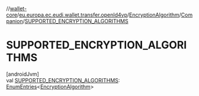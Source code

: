 //[wallet-core](../../../../index.md)/[eu.europa.ec.eudi.wallet.transfer.openId4vp](../../index.md)/[EncryptionAlgorithm](../index.md)/[Companion](index.md)/[SUPPORTED_ENCRYPTION_ALGORITHMS](-s-u-p-p-o-r-t-e-d_-e-n-c-r-y-p-t-i-o-n_-a-l-g-o-r-i-t-h-m-s.md)

# SUPPORTED_ENCRYPTION_ALGORITHMS

[androidJvm]\
val [SUPPORTED_ENCRYPTION_ALGORITHMS](-s-u-p-p-o-r-t-e-d_-e-n-c-r-y-p-t-i-o-n_-a-l-g-o-r-i-t-h-m-s.md): [EnumEntries](https://kotlinlang.org/api/latest/jvm/stdlib/kotlin-stdlib/kotlin.enums/-enum-entries/index.html)&lt;[EncryptionAlgorithm](../index.md)&gt;
